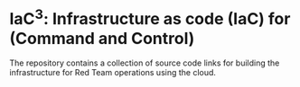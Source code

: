 # IaC<sup>3</sup>: Infrastructure as code (IaC) for (Command and Control)

The repository contains a collection of source code links for building the infrastructure for Red Team operations using the cloud.
